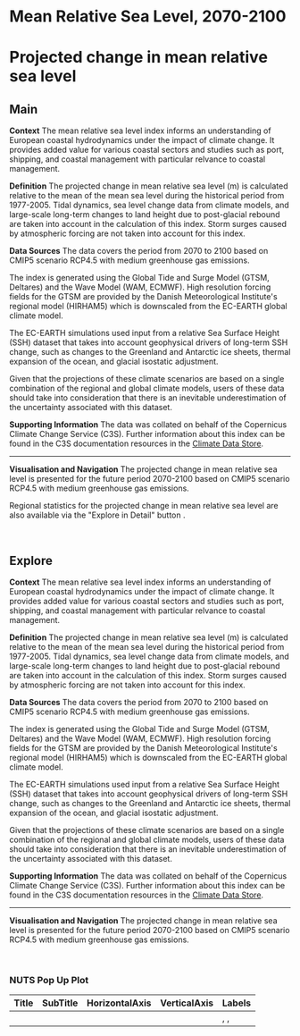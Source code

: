 
Mean Relative Sea Level, 2070-2100
==================================

# Projected change in mean relative sea level

## Main


**Context**
The mean relative sea level index informs an understanding of European coastal hydrodynamics under the impact of climate change. It provides added value for various coastal sectors and studies such as port, shipping, and coastal management with particular relvance to coastal management.

**Definition**
The projected change in mean relative sea level (m) is calculated relative to the mean of the mean sea level during the historical period from 1977-2005. Tidal dynamics, sea level change data from climate models, and large-scale long-term changes to land height due to post-glacial rebound are taken into account in the calculation of this index. Storm surges caused by atmospheric forcing are not taken into account for this index.

**Data Sources**
The data covers the period from 2070 to 2100 based on CMIP5 scenario RCP4.5 with medium greenhouse gas emissions.

The index is generated using the Global Tide and Surge Model (GTSM, Deltares) and the Wave Model (WAM, ECMWF). High resolution forcing fields for the GTSM are provided by the Danish Meteorological Institute's regional model (HIRHAM5) which is downscaled from the EC-EARTH global climate model.

The EC-EARTH simulations used input from a relative Sea Surface Height (SSH) dataset that takes into account geophysical drivers of long-term SSH change, such as changes to the Greenland and Antarctic ice sheets, thermal expansion of the ocean, and glacial isostatic adjustment.

Given that the projections of these climate scenarios are based on a single combination of the regional and global climate models, users of these data should take into consideration that there is an inevitable underestimation of the uncertainty associated with this dataset.

**Supporting Information**
The data was collated on behalf of the Copernicus Climate Change Service (C3S).  Further information about this index can be found in the C3S documentation resources in the [Climate Data Store](https://cds.climate.copernicus.eu/cdsapp#!/dataset/sis-water-level-change-indicators?tab=overview).

***

**Visualisation and Navigation**
The projected change in mean relative sea level is presented for the future period 2070-2100 based on CMIP5 scenario RCP4.5 with medium greenhouse gas emissions.

Regional statistics for the projected change in mean relative sea level are also available via the "Explore in Detail" button .

<br />  

## Explore


**Context**
The mean relative sea level index informs an understanding of European coastal hydrodynamics under the impact of climate change. It provides added value for various coastal sectors and studies such as port, shipping, and coastal management with particular relvance to coastal management.

**Definition**
The projected change in mean relative sea level (m) is calculated relative to the mean of the mean sea level during the historical period from 1977-2005. Tidal dynamics, sea level change data from climate models, and large-scale long-term changes to land height due to post-glacial rebound are taken into account in the calculation of this index. Storm surges caused by atmospheric forcing are not taken into account for this index.

**Data Sources**
The data covers the period from 2070 to 2100 based on CMIP5 scenario RCP4.5 with medium greenhouse gas emissions.

The index is generated using the Global Tide and Surge Model (GTSM, Deltares) and the Wave Model (WAM, ECMWF). High resolution forcing fields for the GTSM are provided by the Danish Meteorological Institute's regional model (HIRHAM5) which is downscaled from the EC-EARTH global climate model.

The EC-EARTH simulations used input from a relative Sea Surface Height (SSH) dataset that takes into account geophysical drivers of long-term SSH change, such as changes to the Greenland and Antarctic ice sheets, thermal expansion of the ocean, and glacial isostatic adjustment.

Given that the projections of these climate scenarios are based on a single combination of the regional and global climate models, users of these data should take into consideration that there is an inevitable underestimation of the uncertainty associated with this dataset.

**Supporting Information**
The data was collated on behalf of the Copernicus Climate Change Service (C3S).  Further information about this index can be found in the C3S documentation resources in the [Climate Data Store](https://cds.climate.copernicus.eu/cdsapp#!/dataset/sis-water-level-change-indicators?tab=overview).

***

**Visualisation and Navigation**
The projected change in mean relative sea level is presented for the future period 2070-2100 based on CMIP5 scenario RCP4.5 with medium greenhouse gas emissions.

<br />  

### NUTS Pop Up Plot

|Title|SubTitle|HorizontalAxis|VerticalAxis|Labels|
| :--- | :--- | :--- | :--- | :--- |
|| |||, , |
